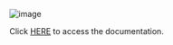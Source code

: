 ![image](https://github.com/user-attachments/assets/890efbe6-4291-4481-9f86-96a14be7f117)

Click [HERE](https://kirep-studios.gitbook.io/kirep-studios) to access the documentation.

